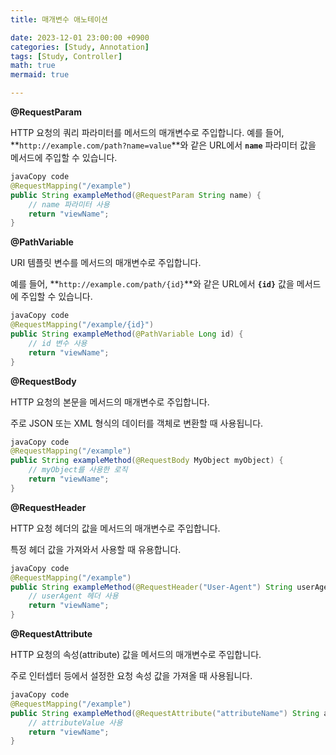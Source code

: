 ```yaml
---
title: 매개변수 애노테이션

date: 2023-12-01 23:00:00 +0900
categories: [Study, Annotation]
tags: [Study, Controller]
math: true
mermaid: true

---
```


 **@RequestParam**

HTTP 요청의 쿼리 파라미터를 메서드의 매개변수로 주입합니다.
예를 들어, **`http://example.com/path?name=value`**와 같은 URL에서 **`name`** 파라미터 값을 메서드에 주입할 수 있습니다.

```java
javaCopy code
@RequestMapping("/example")
public String exampleMethod(@RequestParam String name) {
    // name 파라미터 사용
    return "viewName";
}

```

 **@PathVariable**

URI 템플릿 변수를 메서드의 매개변수로 주입합니다.

예를 들어, **`http://example.com/path/{id}`**와 같은 URL에서 **`{id}`** 값을 메서드에 주입할 수 있습니다.

```java
javaCopy code
@RequestMapping("/example/{id}")
public String exampleMethod(@PathVariable Long id) {
    // id 변수 사용
    return "viewName";
}

```
 **@RequestBody**

HTTP 요청의 본문을 메서드의 매개변수로 주입합니다.

주로 JSON 또는 XML 형식의 데이터를 객체로 변환할 때 사용됩니다.

```java
javaCopy code
@RequestMapping("/example")
public String exampleMethod(@RequestBody MyObject myObject) {
    // myObject를 사용한 로직
    return "viewName";
}

```

 **@RequestHeader**

HTTP 요청 헤더의 값을 메서드의 매개변수로 주입합니다.

 특정 헤더 값을 가져와서 사용할 때 유용합니다.

```java
javaCopy code
@RequestMapping("/example")
public String exampleMethod(@RequestHeader("User-Agent") String userAgent) {
    // userAgent 헤더 사용
    return "viewName";
}

```

 **@RequestAttribute**

HTTP 요청의 속성(attribute) 값을 메서드의 매개변수로 주입합니다.

주로 인터셉터 등에서 설정한 요청 속성 값을 가져올 때 사용됩니다.

```java
javaCopy code
@RequestMapping("/example")
public String exampleMethod(@RequestAttribute("attributeName") String attributeValue) {
    // attributeValue 사용
    return "viewName";
}

```